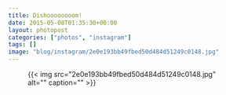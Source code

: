 ```yaml
---
title: Dishoooooooom!
date: 2015-05-08T01:35:30+00:00
layout: photopost
categories: ["photos", "instagram"]
tags: []
image: "blog/instagram/2e0e193bb49fbed50d484d51249c0148.jpg"
---
```


<figure class="photo photo--square">
  {{< img src="2e0e193bb49fbed50d484d51249c0148.jpg" alt="" caption="" >}}

</figure>



